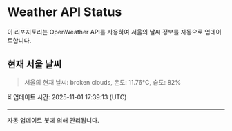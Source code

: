 
# Weather API Status

이 리포지토리는 OpenWeather API를 사용하여 서울의 날씨 정보를 자동으로 업데이트합니다.

## 현재 서울 날씨
> 서울의 현재 날씨: broken clouds, 온도: 11.76°C, 습도: 82%

⏳ 업데이트 시간: 2025-11-01 17:39:13 (UTC)

---
자동 업데이트 봇에 의해 관리됩니다.
